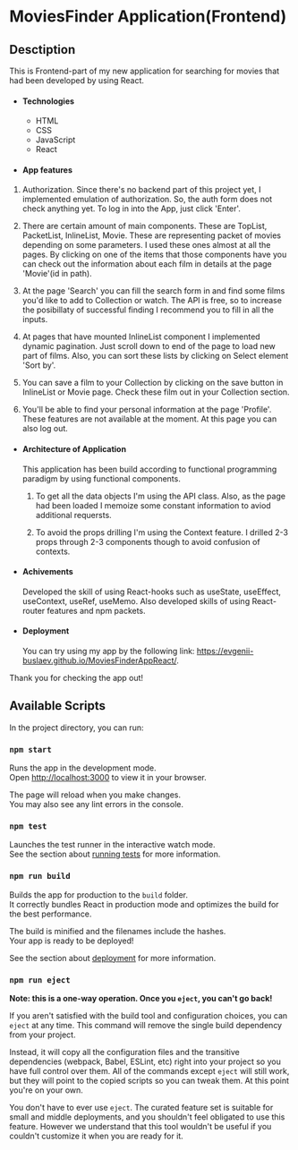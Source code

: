 # MoviesFinder Application(Frontend)

## Desctiption

This is Frontend-part of my new application for searching for movies that had been developed by using React.

- #### Technologies
  - HTML
  - CSS
  - JavaScript
  - React

* #### App features

1. Authorization. Since there's no backend part of this project yet, I implemented emulation of authorization. So, the auth form does not check anything yet. To log in into the App, just click 'Enter'.

2. There are certain amount of main components. These are TopList, PacketList, InlineList, Movie. These are representing packet of movies depending on some parameters. I used these ones almost at all the pages. By clicking on one of the items that those components have you can check out the information about each film in details at the page 'Movie'(id in path).

3. At the page 'Search' you can fill the search form in and find some films you'd like to add to Collection or watch. The API is free, so to increase the posibillaty of successful finding I recommend you to fill in all the inputs.

4. At pages that have mounted InlineList component I implemented dynamic pagination. Just scroll down to end of the page to load new part of films. Also, you can sort these lists by clicking on Select element 'Sort by'.

5. You can save a film to your Collection by clicking on the save button in InlineList or Movie page. Check these film out in your Collection section.

6. You'll be able to find your personal information at the page 'Profile'. These features are not available at the moment. At this page you can also log out.

- #### Architecture of Application

  This application has been build according to functional programming paradigm by using functional components.

  1. To get all the data objects I'm using the API class. Also, as the page had been loaded I memoize some constant information to aviod additional requersts.

  2. To avoid the props drilling I'm using the Context feature. I drilled 2-3 props through 2-3 components though to avoid confusion of contexts.

* #### Achivements

  Developed the skill of using React-hooks such as useState, useEffect, useContext, useRef, useMemo. Also developed skills of using React-router features and npm packets.

* #### Deployment
  You can try using my app by the following link: https://evgenii-buslaev.github.io/MoviesFinderAppReact/.

Thank you for checking the app out!

## Available Scripts

In the project directory, you can run:

### `npm start`

Runs the app in the development mode.\
Open [http://localhost:3000](http://localhost:3000) to view it in your browser.

The page will reload when you make changes.\
You may also see any lint errors in the console.

### `npm test`

Launches the test runner in the interactive watch mode.\
See the section about [running tests](https://facebook.github.io/create-react-app/docs/running-tests) for more information.

### `npm run build`

Builds the app for production to the `build` folder.\
It correctly bundles React in production mode and optimizes the build for the best performance.

The build is minified and the filenames include the hashes.\
Your app is ready to be deployed!

See the section about [deployment](https://facebook.github.io/create-react-app/docs/deployment) for more information.

### `npm run eject`

**Note: this is a one-way operation. Once you `eject`, you can't go back!**

If you aren't satisfied with the build tool and configuration choices, you can `eject` at any time. This command will remove the single build dependency from your project.

Instead, it will copy all the configuration files and the transitive dependencies (webpack, Babel, ESLint, etc) right into your project so you have full control over them. All of the commands except `eject` will still work, but they will point to the copied scripts so you can tweak them. At this point you're on your own.

You don't have to ever use `eject`. The curated feature set is suitable for small and middle deployments, and you shouldn't feel obligated to use this feature. However we understand that this tool wouldn't be useful if you couldn't customize it when you are ready for it.
